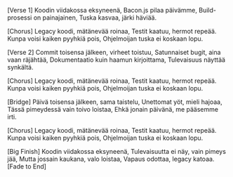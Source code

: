 [Verse 1]
Koodin viidakossa eksyneenä,
Bacon.js pilaa päivämme,
Build-prosessi on painajainen,
Tuska kasvaa, järki häviää.

[Chorus]
Legacy koodi, mätänevää roinaa,
Testit kaatuu, hermot repeää.
Kunpa voisi kaiken pyyhkiä pois,
Ohjelmoijan tuska ei koskaan lopu.

[Verse 2]
Commit toisensa jälkeen, virheet toistuu,
Satunnaiset bugit, aina vaan räjähtää,
Dokumentaatio kuin haamun kirjoittama,
Tulevaisuus näyttää synkältä.

[Chorus]
Legacy koodi, mätänevää roinaa,
Testit kaatuu, hermot repeää.
Kunpa voisi kaiken pyyhkiä pois,
Ohjelmoijan tuska ei koskaan lopu.

[Bridge]
Päivä toisensa jälkeen, sama taistelu,
Unettomat yöt, mieli hajoaa,
Tässä pimeydessä vain toivo loistaa,
Ehkä jonain päivänä, me pääsemme irti.

[Chorus]
Legacy koodi, mätänevää roinaa,
Testit kaatuu, hermot repeää.
Kunpa voisi kaiken pyyhkiä pois,
Ohjelmoijan tuska ei koskaan lopu.

[Big Finish]
Koodin viidakossa eksyneenä,
Tulevaisuutta ei näy, vain pimeys jää,
Mutta jossain kaukana, valo loistaa,
Vapaus odottaa, legacy katoaa.
[Fade to End]